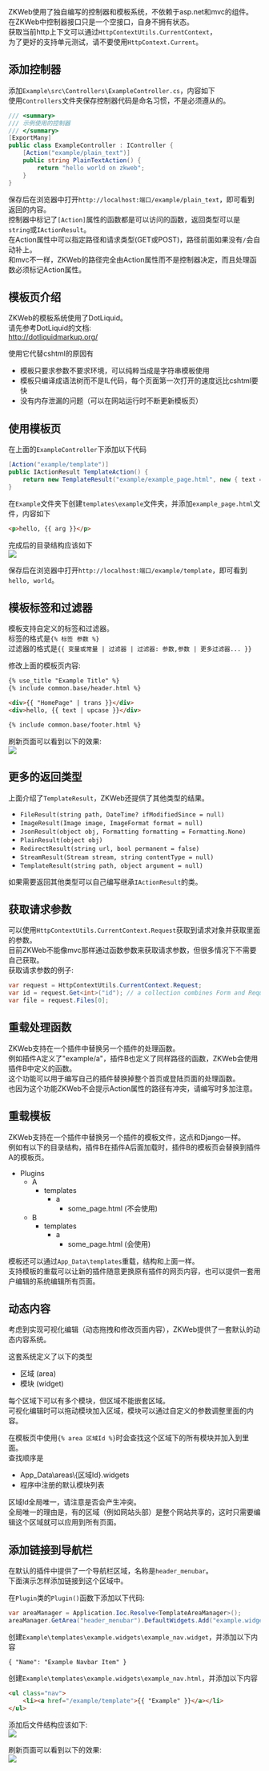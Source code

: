 ZKWeb使用了独自编写的控制器和模板系统，不依赖于asp.net和mvc的组件。<br/>
在ZKWeb中控制器接口只是一个空接口，自身不拥有状态。<br/>
获取当前http上下文可以通过`HttpContextUtils.CurrentContext`，<br/>
为了更好的支持单元测试，请不要使用`HttpContext.Current`。<br/>

### <h2>添加控制器</h2>

添加`Example\src\Controllers\ExampleController.cs`，内容如下</br>
使用`Controllers`文件夹保存控制器代码是命名习惯，不是必须遵从的。</br>

``` csharp
/// <summary>
/// 示例使用的控制器
/// </summary>
[ExportMany]
public class ExampleController : IController {
	[Action("example/plain_text")]
	public string PlainTextAction() {
		return "hello world on zkweb";
	}
}
```

保存后在浏览器中打开`http://localhost:端口/example/plain_text`，即可看到返回的内容。</br>
控制器中标记了`[Action]`属性的函数都是可以访问的函数，返回类型可以是`string`或`IActionResult`。</br>
在Action属性中可以指定路径和请求类型(GET或POST)，路径前面如果没有`/`会自动补上。</br>
和mvc不一样，ZKWeb的路径完全由Action属性而不是控制器决定，而且处理函数必须标记Action属性。</br>

### <h2>模板页介绍</h2>

ZKWeb的模板系统使用了DotLiquid。</br>
请先参考DotLiquid的文档:</br>
http://dotliquidmarkup.org/</br>

使用它代替cshtml的原因有</br>

- 模板只要求参数不要求环境，可以纯粹当成是字符串模板使用
- 模板只编译成语法树而不是IL代码，每个页面第一次打开的速度远比cshtml要快
- 没有内存泄漏的问题（可以在网站运行时不断更新模板页）

### <h2>使用模板页</h2>

在上面的`ExampleController`下添加以下代码

``` csharp
[Action("example/template")]
public IActionResult TemplateAction() {
	return new TemplateResult("example/example_page.html", new { text = "world" });
}
```

在`Example`文件夹下创建`templates\example`文件夹，并添加`example_page.html`文件，内容如下
``` html
<p>hello, {{ arg }}</p>
```

完成后的目录结构应该如下</br>
![](../img/add_example_page.jpg)

保存后在浏览器中打开`http://localhost:端口/example/template`，即可看到`hello, world`。</br>

### <h2>模板标签和过滤器</h2>

模板支持自定义的标签和过滤器。</br>
标签的格式是`{% 标签 参数 %}`</br>
过滤器的格式是`{{ 变量或常量 | 过滤器 | 过滤器: 参数,参数 | 更多过滤器... }}`</br>

修改上面的模板页内容:</br>

``` html
{% use_title "Example Title" %}
{% include common.base/header.html %}

<div>{{ "HomePage" | trans }}</div>
<div>hello, {{ text | upcase }}</div>

{% include common.base/footer.html %}
```

刷新页面可以看到以下的效果:</br>
![](../img/template_tag_example.jpg)

### <h2>更多的返回类型</h2>

上面介绍了`TemplateResult`，ZKWeb还提供了其他类型的结果。</br>

- `FileResult(string path, DateTime? ifModifiedSince = null)`
- `ImageResult(Image image, ImageFormat format = null)`
- `JsonResult(object obj, Formatting formatting = Formatting.None)`
- `PlainResult(object obj)`
- `RedirectResult(string url, bool permanent = false)`
- `StreamResult(Stream stream, string contentType = null)`
- `TemplateResult(string path, object argument = null)`

如果需要返回其他类型可以自己编写继承`IActionResult`的类。</br>

### <h2>获取请求参数</h2>

可以使用`HttpContextUtils.CurrentContext.Request`获取到请求对象并获取里面的参数。</br>
目前ZKWeb不能像mvc那样通过函数参数来获取请求参数，但很多情况下不需要自己获取。</br>
获取请求参数的例子: </br>

``` csharp
var request = HttpContextUtils.CurrentContext.Request;
var id = request.Get<int>("id"); // a collection combines Form and Request
var file = request.Files[0];
```

### <h2>重载处理函数</h2>

ZKWeb支持在一个插件中替换另一个插件的处理函数。</br>
例如插件A定义了"example/a"，插件B也定义了同样路径的函数，ZKWeb会使用插件B中定义的函数。</br>
这个功能可以用于编写自己的插件替换掉整个首页或登陆页面的处理函数。</br>
也因为这个功能ZKWeb不会提示Action属性的路径有冲突，请编写时多加注意。</br>

### <h2>重载模板</h2>

ZKWeb支持在一个插件中替换另一个插件的模板文件，这点和Django一样。</br>
例如有以下的目录结构，插件B在插件A后面加载时，插件B的模板页会替换到插件A的模板页。</br>

- Plugins
	- A
		- templates
			- a
				- some_page.html (不会使用)
	- B
		- templates
			- a
				- some_page.html (会使用)

模板还可以通过`App_Data\templates`重载，结构和上面一样。</br>
支持模板的重载可以让新的插件随意更换原有插件的网页内容，也可以提供一套用户编辑的系统编辑所有页面。</br>

### <h2>动态内容</h2>

考虑到实现可视化编辑（动态拖拽和修改页面内容），ZKWeb提供了一套默认的动态内容系统。</br>

这套系统定义了以下的类型<br/>

- 区域 (area)
- 模块 (widget)

每个区域下可以有多个模块，但区域不能嵌套区域。<br/>
可视化编辑时可以拖动模块加入区域，模块可以通过自定义的参数调整里面的内容。<br/>

在模板页中使用`{% area 区域Id %}`时会查找这个区域下的所有模块并加入到里面。<br/>
查找顺序是<br/>

- App_Data\areas\\{区域Id}.widgets
- 程序中注册的默认模块列表

区域Id全局唯一，请注意是否会产生冲突。</br>
全局唯一的理由是，有的区域（例如网站头部）是整个网站共享的，这时只需要编辑这个区域就可以应用到所有页面。</br>

### <h2>添加链接到导航栏</h2>

在默认的插件中提供了一个导航栏区域，名称是`header_menubar`。</br>
下面演示怎样添加链接到这个区域中。</br>

在`Plugin`类的`Plugin()`函数下添加以下代码:</br>
``` csharp
var areaManager = Application.Ioc.Resolve<TemplateAreaManager>();
areaManager.GetArea("header_menubar").DefaultWidgets.Add("example.widgets/example_nav");
```

创建`Example\templates\example.widgets\example_nav.widget`，并添加以下内容
```
{ "Name": "Example Navbar Item" }
```

创建`Example\templates\example.widgets\example_nav.html`，并添加以下内容
```html
<ul class="nav">
	<li><a href="/example/template">{{ "Example" }}</a></li>
</ul>
```

添加后文件结构应该如下:</br>
![](../img/add_navbar_project.jpg)

刷新页面可以看到以下的效果:</br>
![](../img/add_narbar.jpg)
